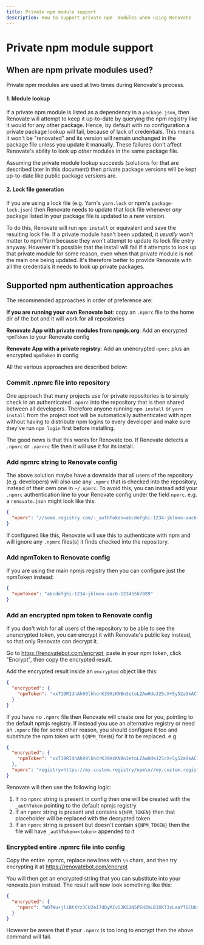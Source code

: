 ```yaml
---
title: Private npm module support
description: How to support private npm  modules when using Renovate
---
```


# Private npm module support

## When are npm private modules used?

Private npm modules are used at two times during Renovate's process.

#### 1. Module lookup

If a private npm module is listed as a dependency in a `package.json`, then Renovate will attempt to keep it up-to-date by querying the npm registry like it would for any other package. Hence, by default with no configuration a private package lookup will fail, because of lack of credentials. This means it won't be "renovated" and its version will remain unchanged in the package file unless you update it manually. These failures don't affect Renovate's ability to look up _other_ modules in the same package file.

Assuming the private module lookup succeeds (solutions for that are described later in this document) then private package versions will be kept up-to-date like public package versions are.

#### 2. Lock file generation

If you are using a lock file (e.g. Yarn's `yarn.lock` or npm's `package-lock.json`) then Renovate needs to update that lock file whenever _any_ package listed in your package file is updated to a new version.

To do this, Renovate will run `npm install` or equivalent and save the resulting lock file. If a private module hasn't been updated, it _usually_ won't matter to npm/Yarn because they won't attempt to update its lock file entry anyway. However it's possible that the install will fail if it attempts to look up that private module for some reason, even when that private module is not the main one being updated. It's therefore better to provide Renovate with all the credentials it needs to look up private packages.

## Supported npm authentication approaches

The recommended approaches in order of preference are:

**If you are running your own Renovate bot**: copy an `.npmrc` file to the home dir of the bot and it will work for all repositories

**Renovate App with private modules from npmjs.org**: Add an encrypted `npmToken` to your Renovate config

**Renovate App with a private registry**: Add an unencrypted `npmrc` plus an encrypted `npmToken` in config

All the various approaches are described below:

### Commit .npmrc file into repository

One approach that many projects use for private repositories is to simply check in an authenticated `.npmrc` into the repository that is then shared between all developers. Therefore anyone running `npm install` or `yarn install` from the project root will be automatically authenticated with npm without having to distribute npm logins to every developer and make sure they've run `npm login` first before installing.

The good news is that this works for Renovate too. If Renovate detects a `.npmrc` or `.yarnrc` file then it will use it for its install.

### Add npmrc string to Renovate config

The above solution maybe have a downside that all users of the repository (e.g. developers) will also use any `.npmrc` that is checked into the repository, instead of their own one in `~/.npmrc`. To avoid this, you can instead add your `.npmrc` authentication line to your Renovate config under the field `npmrc`. e.g. a `renovate.json` might look like this:

```json
{
  "npmrc": "//some.registry.com/:_authToken=abcdefghi-1234-jklmno-aac6-12345567889"
}
```

If configured like this, Renovate will use this to authenticate with npm and will ignore any `.npmrc` files(s) it finds checked into the repository.

### Add npmToken to Renovate config

If you are using the main npmjs registry then you can configure just the npmToken instead:

```json
{
  "npmToken": "abcdefghi-1234-jklmno-aac6-12345567889"
}
```

### Add an encrypted npm token to Renovate config

If you don't wish for all users of the repository to be able to see the unencrypted token, you can encrypt it with Renovate's public key instead, so that only Renovate can decrypt it.

Go to https://renovatebot.com/encrypt, paste in your npm token, click "Encrypt", then copy the encrypted result.

Add the encrypted result inside an `encrypted` object like this:

```json
{
  "encrypted": {
    "npmToken": "xxT19RIdhAh09lkhdrK39HzKNBn3etoLZAwHdeJ25cX+5y52a9kAC7flXmdw5JrkciN08aQuRNqDaKxp53IVptB5AYOnQPrt8MCT+x0zHgp4A1zv1QOV84I6uugdWpFSjPUkmLGMgULudEZJMlY/dAn/IVwf/IImqwazY8eHyJAA4vyUqKkL9SXzHjvS+OBonQ/9/AHYYKmDJwT8vLSRCKrXxJCdUfH7ZnikZbFqjnURJ9nGUHP44rlYJ7PFl05RZ+X5WuZG/A27S5LuBvguyQGcw8A2AZilHSDta9S/4eG6kb22jX87jXTrT6orUkxh2WHI/xvNUEout0gxwWMDkA=="
  }
}
```

If you have no `.npmrc` file then Renovate will create one for you, pointing to the default npmjs registry. If instead you use an alternative registry or need an `.npmrc` file for some other reason, you should configure it too and substitute the npm token with `${NPM_TOKEN}` for it to be replaced. e.g.

```json
{
  "encrypted": {
    "npmToken": "xxT19RIdhAh09lkhdrK39HzKNBn3etoLZAwHdeJ25cX+5y52a9kAC7flXmdw5JrkciN08aQuRNqDaKxp53IVptB5AYOnQPrt8MCT+x0zHgp4A1zv1QOV84I6uugdWpFSjPUkmLGMgULudEZJMlY/dAn/IVwf/IImqwazY8eHyJAA4vyUqKkL9SXzHjvS+OBonQ/9/AHYYKmDJwT8vLSRCKrXxJCdUfH7ZnikZbFqjnURJ9nGUHP44rlYJ7PFl05RZ+X5WuZG/A27S5LuBvguyQGcw8A2AZilHSDta9S/4eG6kb22jX87jXTrT6orUkxh2WHI/xvNUEout0gxwWMDkA=="
  },
  "npmrc": "registry=https://my.custom.registry/npm\n//my.custom.registry/npm:_authToken=${NPM_TOKEN}"
}
```

Renovate will then use the following logic:

1.  If no `npmrc` string is present in config then one will be created with the `_authToken` pointing to the default npmjs registry
2.  If an `npmrc` string is present and contains `${NPM_TOKEN}` then that placeholder will be replaced with the decrypted token
3.  If an `npmrc` string is present but doesn't contain `${NPM_TOKEN}` then the file will have `_authToken=<token>` appended to it

### Encrypted entire .npmrc file into config

Copy the entire .npmrc, replace newlines with `\n` chars, and then try encrypting it at https://renovatebot.com/encrypt

You will then get an encrypted string that you can substitute into your renovate.json instead. The result will now look something like this:

```json
{
  "encrypted": {
    "npmrc": "WOTWu+jliBtXYz3CU2eI7dDyMIvSJKS2N5PEHZmLB3XKT3vLaaYTGCU6m92Q9FgdaM/q2wLYun2JrTP4GPaW8eGZ3iiG1cm7lgOR5xPnkCzz0DUmSf6Cc/6geeVeSFdJ0zqlEAhdNMyJ4pUW6iQxC3WJKgM/ADvFtme077Acvc0fhCXv0XvbNSbtUwHF/gD6OJ0r2qlIzUMGJk/eI254xo5SwWVctc1iZS9LW+L0/CKjqhWh4SbyglP3lKE5shg3q7mzWDZepa/nJmAnNmXdoVO2aPPeQCG3BKqCtCfvLUUU/0LvnJ2SbQ1obyzL7vhh2OF/VsATS5cxbHvoX/hxWQ=="
  }
}
```

However be aware that if your `.npmrc` is too long to encrypt then the above command will fail.
